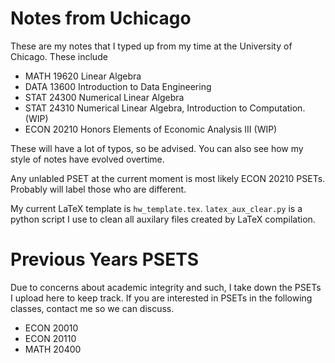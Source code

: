 # Notes from Uchicago

These are my notes that I typed up from my time at the University of Chicago. These include 

- MATH 19620 Linear Algebra 
- DATA 13600 Introduction to Data Engineering
- STAT 24300 Numerical Linear Algebra
- STAT 24310 Numerical Linear Algebra, Introduction to Computation. (WIP)
- ECON 20210 Honors Elements of Economic Analysis III (WIP)

These will have a lot of typos, so be advised. You can also see how my style of notes have evolved overtime. 

Any unlabled PSET at the current moment is most likely ECON 20210 PSETs. Probably will label those who are different. 

My current LaTeX template is `hw_template.tex`. `latex_aux_clear.py` is a python script I use to clean all auxilary files created by LaTeX compilation.  

# Previous Years PSETS
Due to concerns about academic integrity and such, I take down the PSETs I upload here to keep track. If you are interested in PSETs in the following classes, contact me so we can discuss. 

- ECON 20010
- ECON 20110
- MATH 20400

